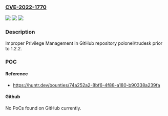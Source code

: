 ### [CVE-2022-1770](https://cve.mitre.org/cgi-bin/cvename.cgi?name=CVE-2022-1770)
![](https://img.shields.io/static/v1?label=Product&message=polonel%2Ftrudesk&color=blue)
![](https://img.shields.io/static/v1?label=Version&message=n%2Fa&color=blue)
![](https://img.shields.io/static/v1?label=Vulnerability&message=CWE-269%20Improper%20Privilege%20Management&color=brighgreen)

### Description

Improper Privilege Management in GitHub repository polonel/trudesk prior to 1.2.2.

### POC

#### Reference
- https://huntr.dev/bounties/74a252a2-8bf6-4f88-a180-b90338a239fa

#### Github
No PoCs found on GitHub currently.

